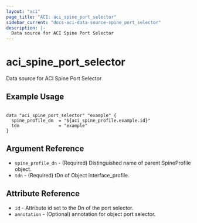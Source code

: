 ```yaml
---
layout: "aci"
page_title: "ACI: aci_spine_port_selector"
sidebar_current: "docs-aci-data-source-spine_port_selector"
description: |-
  Data source for ACI Spine Port Selector
---
```


# aci_spine_port_selector #
Data source for ACI Spine Port Selector

## Example Usage ##

```hcl

data "aci_spine_port_selector" "example" {
  spine_profile_dn  = "${aci_spine_profile.example.id}"
  tdn               = "example"
}

```


## Argument Reference ##
* `spine_profile_dn` - (Required) Distinguished name of parent SpineProfile object.
* `tdn` - (Required) tDn of Object interface_profile.



## Attribute Reference

* `id` - Attribute id set to the Dn of the port selector.
* `annotation` - (Optional) annotation for object port selector.

